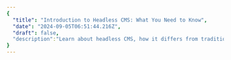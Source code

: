 ```yaml
---
{
  "title": "Introduction to Headless CMS: What You Need to Know",
  "date": "2024-09-05T06:51:44.216Z",
  "draft": false,
  "description":"Learn about headless CMS, how it differs from traditional CMS, and why it’s becoming popular in modern web development."
}
---
```

        